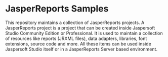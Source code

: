 JasperReports Samples
=========

This repository maintains a collection of JasperReports projects.
A JasperReports project is a project that can be created inside Jaspersoft Studio Community Edition or Professional.
It is used to maintain a collection of resources like reports (JRXML files), data adapters, libraries, font extensions, source code and more.
All these items can be used inside Jaspersoft Studio itself or in a JasperReports Server based environment.
